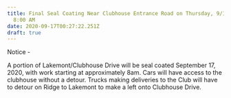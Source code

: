 ```yaml
---
title: Final Seal Coating Near Clubhouse Entrance Road on Thursday, 9/17/2020 at
  8:00 AM
date: 2020-09-17T00:27:22.251Z
draft: true
---
```

Notice -

A portion of Lakemont/Clubhouse Drive will be seal coated September 17, 2020, with work starting at approximately 8am. Cars will have access to the clubhouse without a detour. Trucks making deliveries to the Club will have to detour on Ridge to Lakemont to make a left onto Clubhouse Drive.
